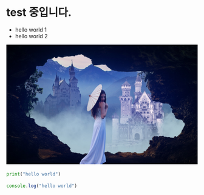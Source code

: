 # test 중입니다.

* hello world 1
* hello world 2

![분위기 있는 사진](img/a.jpg)

```py
print("hello world")
```

```js
console.log("hello world")
```